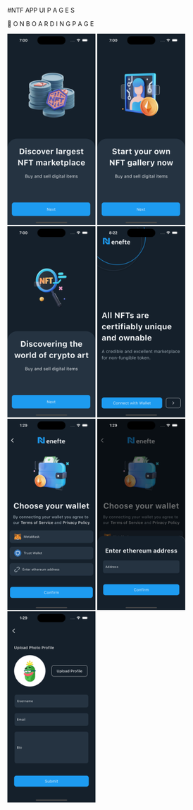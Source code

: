 #NTF APP UI 
P A G E S

📱 O N B O A R D I N G  P A G E 


<div class="image-row">
  <img src="screenshot/Simulator Screenshot - iPhone 15 Pro - 2024-05-20 at 19.00.07.png" width="200" />
  <img src="screenshot/Simulator Screenshot - iPhone 15 Pro - 2024-05-20 at 19.00.09.png" width="200" />
  <img src="screenshot/Simulator Screenshot - iPhone 15 Pro - 2024-05-20 at 19.00.12.png" width="200" />
  <img src="screenshot/Simulator Screenshot - iPhone 15 Pro - 2024-05-20 at 20.22.23.png" width="200" />
</div>

<div class="image-row">
  <img src="screenshot/Simulator Screenshot - iPhone 15 - 2024-05-23 at 13.29.38.png" width="200" />
  <img src="screenshot/Simulator Screenshot - iPhone 15 - 2024-05-23 at 13.29.41.png" width="200" />
  <img src="screenshot/Simulator Screenshot - iPhone 15 - 2024-05-23 at 13.29.51.png" width="200" />
</div>





